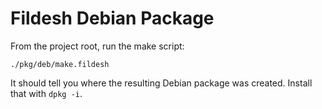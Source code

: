 # Fildesh Debian Package

From the project root, run the make script:

```shell
./pkg/deb/make.fildesh
```

It should tell you where the resulting Debian package was created.
Install that with `dpkg -i`.

